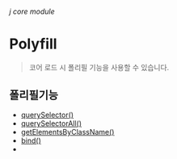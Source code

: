 ###### j core module

# Polyfill
> 코어 로드 시 폴리필 기능을 사용할 수 있습니다.

## 폴리필기능

- [querySelector()](#queryselector)
- [querySelectorAll()](#queryselectorall)
- [getElementsByClassName()](#getelementsbyclassname)
- [bind()](#bind)
- [<template>](#<template>)
- [matchMedia()](#matchmedia)

<br>

## querySelector()
쿼리 셀렉터 폴리필 기능을 지원 합니다.

API | 설명
--- | ---
@param {DOMSeletor} | DOM 셀렉터 (id명)

```js
document.querySelector('#gnb');
```

[▲ 폴리필 목록 이동](#폴리필기능)

<br>

## querySelectorAll()
쿼리 전체 셀렉터 폴리필 기능을 지원 합니다.

API | 설명
--- | ---
@param {DOMSeletor} | DOM 셀렉터

```js
document.querySelectorAll('a');

// <a> 엘리먼트 전체 선택
```
```js
document.querySelectorAll('a')[0];

// <a> 엘리먼트 첫번째 선택
```

[▲ 폴리필 목록 이동](#폴리필기능)

<br>

## getElementsByClassName()
클래스 셀렉터 폴리필 기능을 지원 합니다.

API | 설명
--- | ---
@param {DOMSeletor} | DOM 셀렉터 (class명)

```js
document.getElementsByClassName('tab_menu');
```

[▲ 폴리필 목록 이동](#폴리필기능)

<br>

## bind()
바인드 폴리필 기능 지원을 지원 합니다.

API | 설명
--- | ---
@param {Array} | 배열
@param {Function} | 콜백함수
@param {Object} | 컨텍스트 (optional)
@return {Boolean} | 최종 결과

```js
function Test() {
    console.log(this.name);
}

Test.bind({name: 'axl rose'})();

// 'axl rose';
```

[▲ 폴리필 목록 이동](#폴리필기능)

<br>

## <template>
HTML5 템플릿 엘리먼트 폴리필 기능을 지원 합니다.

```js
<html>
<head>
<!-- HTML 안에 <template>를 렌더링 하기전 head안의 스크립트 선언 -->
<script>document.createElement('template');</script>
<!-- CSS안에 template{display:none} 선언 -->
<style>template{display:none}</style>
</head>
<body>
<template id="example">
    <h1>This is template content.</h1>
    <p>Its really great.</p>
</template>
<div id="target">
    <p>This is regular old content.</p>
</div>

<script>
var $template = document.getElementsByTagName('template')[0];
var $target = document.getElementById('target');

$target.appendChild($template.content.cloneNode(true));
</script>
</body>
</html>
```

[▲ 폴리필 목록 이동](#폴리필기능)

<br>

## matchMedia()
미디어쿼리 폴리필 기능을 지원 합니다.

API | 설명
--- | ---
@param {String} | CSS 미디어 쿼리

```js
if (matchMedia('only screen and (max-width: 480px)').matches) {}
```
```js
if (matchMedia('all and (orientation:landscape)').matches) {}
```

[▲ 폴리필 목록 이동](#폴리필기능)
